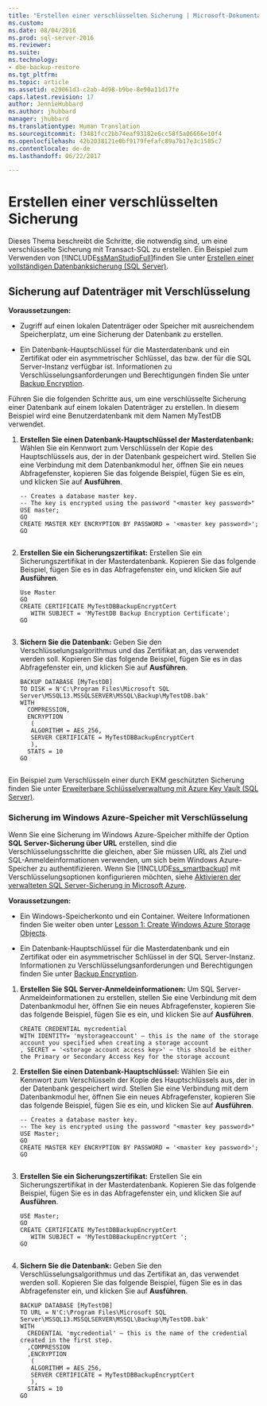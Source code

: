 ```yaml
---
title: "Erstellen einer verschlüsselten Sicherung | Microsoft-Dokumentation"
ms.custom: 
ms.date: 08/04/2016
ms.prod: sql-server-2016
ms.reviewer: 
ms.suite: 
ms.technology:
- dbe-backup-restore
ms.tgt_pltfrm: 
ms.topic: article
ms.assetid: e29061d3-c2ab-4d98-b9be-8e90a11d17fe
caps.latest.revision: 17
author: JennieHubbard
ms.author: jhubbard
manager: jhubbard
ms.translationtype: Human Translation
ms.sourcegitcommit: f3481fcc2bb74eaf93182e6cc58f5a06666e10f4
ms.openlocfilehash: 42b2038121e0bf9179fefafc89a7b17e3c1585c7
ms.contentlocale: de-de
ms.lasthandoff: 06/22/2017

---
```

# <a name="create-an-encrypted-backup"></a>Erstellen einer verschlüsselten Sicherung
  Dieses Thema beschreibt die Schritte, die notwendig sind, um eine verschlüsselte Sicherung mit Transact-SQL zu erstellen.  Ein Beispiel zum Verwenden von [!INCLUDE[ssManStudioFull](../../includes/ssmanstudiofull-md.md)]finden Sie unter [Erstellen einer vollständigen Datenbanksicherung (SQL Server)](../../relational-databases/backup-restore/create-a-full-database-backup-sql-server.md). 
  
## <a name="backup-to-disk-with-encryption"></a>Sicherung auf Datenträger mit Verschlüsselung  
 **Voraussetzungen:**  
  
-   Zugriff auf einen lokalen Datenträger oder Speicher mit ausreichendem Speicherplatz, um eine Sicherung der Datenbank zu erstellen.  
  
-   Ein Datenbank-Hauptschlüssel für die Masterdatenbank und ein Zertifikat oder ein asymmetrischer Schlüssel, das bzw. der für die SQL Server-Instanz verfügbar ist. Informationen zu Verschlüsselungsanforderungen und Berechtigungen finden Sie unter [Backup Encryption](../../relational-databases/backup-restore/backup-encryption.md).  
  
 Führen Sie die folgenden Schritte aus, um eine verschlüsselte Sicherung einer Datenbank auf einem lokalen Datenträger zu erstellen. In diesem Beispiel wird eine Benutzerdatenbank mit dem Namen MyTestDB verwendet.  
  
1.  **Erstellen Sie einen Datenbank-Hauptschlüssel der Masterdatenbank:** Wählen Sie ein Kennwort zum Verschlüsseln der Kopie des Hauptschlüssels aus, der in der Datenbank gespeichert wird. Stellen Sie eine Verbindung mit dem Datenbankmodul her, öffnen Sie ein neues Abfragefenster, kopieren Sie das folgende Beispiel, fügen Sie es ein, und klicken Sie auf **Ausführen**.  
  
    ```  
    -- Creates a database master key.   
    -- The key is encrypted using the password "<master key password>"  
    USE master;  
    GO  
    CREATE MASTER KEY ENCRYPTION BY PASSWORD = '<master key password>';  
    GO  
  
    ```  
  
2.  **Erstellen Sie ein Sicherungszertifikat:** Erstellen Sie ein Sicherungszertifikat in der Masterdatenbank. Kopieren Sie das folgende Beispiel, fügen Sie es in das Abfragefenster ein, und klicken Sie auf **Ausführen**.  
  
    ```  
    Use Master  
    GO  
    CREATE CERTIFICATE MyTestDBBackupEncryptCert  
       WITH SUBJECT = 'MyTestDB Backup Encryption Certificate';  
    GO  
  
    ```  
  
3.  **Sichern Sie die Datenbank:** Geben Sie den Verschlüsselungsalgorithmus und das Zertifikat an, das verwendet werden soll. Kopieren Sie das folgende Beispiel, fügen Sie es in das Abfragefenster ein, und klicken Sie auf **Ausführen**.  
  
    ```  
    BACKUP DATABASE [MyTestDB]  
    TO DISK = N'C:\Program Files\Microsoft SQL Server\MSSQL13.MSSQLSERVER\MSSQL\Backup\MyTestDB.bak'  
    WITH  
      COMPRESSION,  
      ENCRYPTION   
       (  
       ALGORITHM = AES_256,  
       SERVER CERTIFICATE = MyTestDBBackupEncryptCert  
       ),  
      STATS = 10  
    GO  
  
    ```  
  
 Ein Beispiel zum Verschlüsseln einer durch EKM geschützten Sicherung finden Sie unter [Erweiterbare Schlüsselverwaltung mit Azure Key Vault &#40;SQL Server&#41;](../../relational-databases/security/encryption/extensible-key-management-using-azure-key-vault-sql-server.md).  
  
### <a name="backup-to-windows-azure-storage-with-encryption"></a>Sicherung im Windows Azure-Speicher mit Verschlüsselung  
 Wenn Sie eine Sicherung im Windows Azure-Speicher mithilfe der Option **SQL Server-Sicherung über URL** erstellen, sind die Verschlüsselungsschritte die gleichen, aber Sie müssen URL als Ziel und SQL-Anmeldeinformationen verwenden, um sich beim Windows Azure-Speicher zu authentifizieren. Wenn Sie [!INCLUDE[ss_smartbackup](../../includes/ss-smartbackup-md.md)] mit Verschlüsselungsoptionen konfigurieren möchten, siehe [Aktivieren der verwalteten SQL Server-Sicherung in Microsoft Azure](../../relational-databases/backup-restore/enable-sql-server-managed-backup-to-microsoft-azure.md).  
  
 **Voraussetzungen:**  
  
-   Ein Windows-Speicherkonto und ein Container. Weitere Informationen finden Sie weiter oben unter [Lesson 1: Create Windows Azure Storage Objects](http://msdn.microsoft.com/library/74edd1fd-ab00-46f7-9e29-7ba3f1a446c5).  
  
-   Ein Datenbank-Hauptschlüssel für die Masterdatenbank und ein Zertifikat oder ein asymmetrischer Schlüssel in der SQL Server-Instanz. Informationen zu Verschlüsselungsanforderungen und Berechtigungen finden Sie unter [Backup Encryption](../../relational-databases/backup-restore/backup-encryption.md).  
  
1.  **Erstellen Sie SQL Server-Anmeldeinformationen:** Um SQL Server-Anmeldeinformationen zu erstellen, stellen Sie eine Verbindung mit dem Datenbankmodul her, öffnen Sie ein neues Abfragefenster, kopieren Sie das folgende Beispiel, fügen Sie es ein, und klicken Sie auf **Ausführen**.  
  
    ```  
    CREATE CREDENTIAL mycredential   
    WITH IDENTITY= 'mystorageaccount' – this is the name of the storage account you specified when creating a storage account    
    , SECRET = '<storage account access key>' – this should be either the Primary or Secondary Access Key for the storage account  
    ```  
  
2.  **Erstellen Sie einen Datenbank-Hauptschlüssel:** Wählen Sie ein Kennwort zum Verschlüsseln der Kopie des Hauptschlüssels aus, der in der Datenbank gespeichert wird. Stellen Sie eine Verbindung mit dem Datenbankmodul her, öffnen Sie ein neues Abfragefenster, kopieren Sie das folgende Beispiel, fügen Sie es ein, und klicken Sie auf **Ausführen**.  
  
    ```  
    -- Creates a database master key.  
    -- The key is encrypted using the password "<master key password>"  
    USE Master;  
    GO  
    CREATE MASTER KEY ENCRYPTION BY PASSWORD = '<master key password>';  
    GO  
  
    ```  
  
3.  **Erstellen Sie ein Sicherungszertifikat:** Erstellen Sie ein Sicherungszertifikat in der Masterdatenbank. Kopieren Sie das folgende Beispiel, fügen Sie es in das Abfragefenster ein, und klicken Sie auf **Ausführen**.  
  
    ```  
    USE Master;  
    GO  
    CREATE CERTIFICATE MyTestDBBackupEncryptCert  
       WITH SUBJECT = 'MyTestDBBackupEncryptCert ';  
    GO  
  
    ```  
  
4.  **Sichern Sie die Datenbank:** Geben Sie den Verschlüsselungsalgorithmus und das Zertifikat an, das verwendet werden soll. Kopieren Sie das folgende Beispiel, fügen Sie es in das Abfragefenster ein, und klicken Sie auf **Ausführen**.  
  
    ```  
    BACKUP DATABASE [MyTestDB]  
    TO URL = N'C:\Program Files\Microsoft SQL Server\MSSQL13.MSSQLSERVER\MSSQL\Backup\MyTestDB.bak'  
    WITH  
      CREDENTIAL 'mycredential' – this is the name of the credential created in the first step.  
      ,COMPRESSION  
      ,ENCRYPTION   
       (  
       ALGORITHM = AES_256,  
       SERVER CERTIFICATE = MyTestDBBackupEncryptCert  
       ),  
      STATS = 10  
    GO  
  
    ```  
  
  

